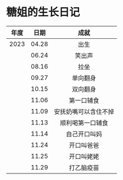 # 糖姐的生长日记

| 年度 | 日期  |         成就         |
| :--: | :---: | :------------------: |
| 2023 | 04.28 |         出生         |
|      | 06.24 |        笑出声        |
|      | 08.16 |         拉坐         |
|      | 09.27 |       单向翻身       |
|      | 10.15 |       双向翻身       |
|      | 11.06 |      第一口辅食      |
|      | 11.09 | 安抚奶嘴可以含住不掉 |
|      | 11.13 |   顺利喝第一口辅食   |
|      | 11.14 |     自己开口叫妈     |
|      | 11.24 |      开口叫爸爸      |
|      | 11.25 |      开口叫姥姥      |
|      | 11.29 |      打乙脑疫苗      |



